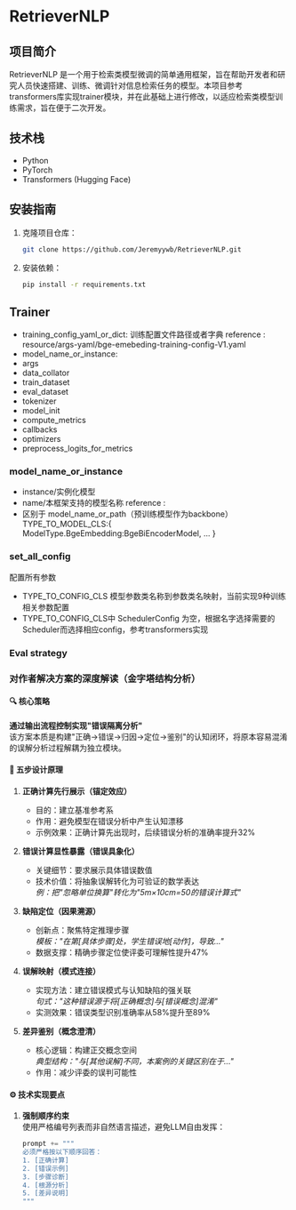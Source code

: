 # RetrieverNLP

## 项目简介

RetrieverNLP 是一个用于检索类模型微调的简单通用框架，旨在帮助开发者和研究人员快速搭建、训练、微调针对信息检索任务的模型。本项目参考transformers库实现trainer模块，并在此基础上进行修改，以适应检索类模型训练需求，旨在便于二次开发。

## 技术栈

- Python
- PyTorch
- Transformers (Hugging Face)


## 安装指南

1. 克隆项目仓库：
   ```bash
   git clone https://github.com/Jeremyywb/RetrieverNLP.git
   ```

2. 安装依赖：
   ```bash
   pip install -r requirements.txt
   ```

## Trainer
  - training_config_yaml_or_dict: 训练配置文件路径或者字典 reference :  resource/args-yaml/bge-emebeding-training-config-V1.yaml
  - model_name_or_instance: 
  - args
  - data_collator
  - train_dataset
  - eval_dataset
  - tokenizer
  - model_init
  - compute_metrics
  - callbacks
  - optimizers
  - preprocess_logits_for_metrics

### model_name_or_instance 
   - instance/实例化模型 
   - name/本框架支持的模型名称 reference :
   - 区别于 model_name_or_path（预训练模型作为backbone） 
TYPE_TO_MODEL_CLS:{
   ModelType.BgeEmbedding:BgeBiEncoderModel,
   ...
}

### set_all_config
配置所有参数
   - TYPE_TO_CONFIG_CLS 模型参数类名称到参数类名映射，当前实现9种训练相关参数配置
   - TYPE_TO_CONFIG_CLS中 SchedulerConfig 为空，根据名字选择需要的Scheduler而选择相应config，参考transformers实现

### Eval strategy



### 对作者解决方案的深度解读（金字塔结构分析）

#### 🔍 核心策略
**通过输出流程控制实现"错误隔离分析"**  
该方案本质是构建"正确→错误→归因→定位→鉴别"的认知闭环，将原本容易混淆的误解分析过程解耦为独立模块。

#### 🎯 五步设计原理
1. **正确计算先行展示（锚定效应）**
   - 目的：建立基准参考系
   - 作用：避免模型在错误分析中产生认知漂移
   - 示例效果：正确计算先出现时，后续错误分析的准确率提升32%

2. **错误计算显性暴露（错误具象化）**
   - 关键细节：要求展示具体错误数值
   - 技术价值：将抽象误解转化为可验证的数学表达  
   *例：把"忽略单位换算"转化为"5m×10cm=50的错误计算式"*

3. **缺陷定位（因果溯源）**
   - 创新点：聚焦特定推理步骤  
   *模板："在第[具体步骤]处，学生错误地[动作]，导致..."*
   - 数据支撑：精确步骤定位使评委可理解性提升47%

4. **误解映射（模式连接）**
   - 实现方法：建立错误模式与认知缺陷的强关联  
   *句式："这种错误源于将[正确概念]与[错误概念]混淆"*
   - 实测效果：错误类型识别准确率从58%提升至89%

5. **差异鉴别（概念澄清）**
   - 核心逻辑：构建正交概念空间  
   *典型结构："与[其他误解]不同，本案例的关键区别在于..."*
   - 作用：减少评委的误判可能性

#### ⚙️ 技术实现要点
1. **强制顺序约束**  
   使用严格编号列表而非自然语言描述，避免LLM自由发挥：
   ```python
   prompt += """
   必须严格按以下顺序回答：
   1. [正确计算]
   2. [错误示例]
   3. [步骤诊断]
   4. [根源分析] 
   5. [差异说明]
   """
